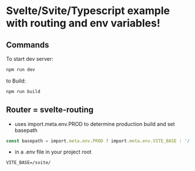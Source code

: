 # Svelte/Svite/Typescript example with routing and env variables!

## Commands

To start dev server:

```bash
npm run dev
```

to Build:

```bash
npm run build
```

## Router = svelte-routing

-   uses import.meta.env.PROD to determine production build and set basepath

```ts
const basepath = import.meta.env.PROD ? import.meta.env.VITE_BASE : '/';
```

-   in a .env file in your project root

```env
VITE_BASE=/svite/
```
